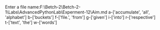 Enter a file name:F:\Betch-2\Betch-2-1\Labs\AdvancedPythonLab\Experment-12\Aim.md
a-['accumulate', 'all', 'alphabet']
b-['buckets']
f-['file.', 'from']
g-['given']
i-['into']
r-['respective']
t-['text', 'the']
w-['words']